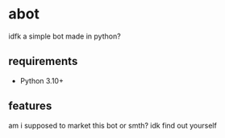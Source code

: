 # abot

idfk a simple bot made in python?

## requirements
- Python 3.10+

## features
am i supposed  to market this bot or smth? idk find out yourself